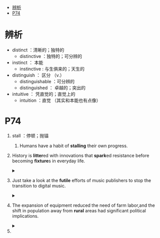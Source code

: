 - [辨析](#%E8%BE%A8%E6%9E%90)
- [P74](#p74)

# 辨析
* distinct ：清晰的；独特的
  * distinctive ：独特的；可分辨的
* instinct ： 本能
  * instinctive : 与生俱来的；天生的
* distinguish ： 区分 （v.）
  * distinguishable ：可分辨的
  * distinguished ： 卓越的；突出的
* intuitive ： 凭直觉的；直觉上的
  * intuition ：直觉 （其实和本能也有点像）

# P74
1. stall ：停顿；抛锚
   1. Humans have a habit of **stalling** their own progress.

2. History is **litter**ed with innovations that **spark**ed resistance before becoming **fixture**s in everyday life.
    <details>
    <summary></summary>

    1. litter : 乱扔；遍布（指不好的东西）
    2. spark : v.引发；n.火花
    3. fixture : 设备
    </details>

3. Just take a look at the **futile** efforts of music publishers to stop the transition to digital music.
   <details>
   <summary></summary>
   
   * futile : 无用的
     * futile efforts
   </details>

4. The expansion of equipment reduced the need of farm labor,and the shift in population away from **rural** areas had significant political implications.
   <details>
   <summary></summary>
   
   - rural : 田园的；乡下的；农业的
   </details>

5. 